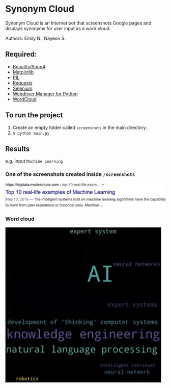 # Synonym Cloud
Synonym Cloud is an Internet bot that screenshots Google pages and displays synonyms for user input as a word cloud.

Authors: Emily N., Nayeon S.

## Required:
- [BeautifulSoup4](https://www.crummy.com/software/BeautifulSoup/bs4/doc/)
- [Matplotlib](https://matplotlib.org/3.5.0/index.html)
- [PIL](https://pillow.readthedocs.io/en/stable/)
- [Requests](https://docs.python-requests.org/en/latest/)
- [Selenium](https://selenium-python.readthedocs.io/)
- [Webdriver Manager for Python](https://github.com/SergeyPirogov/webdriver_manager)
- [WordCloud](https://amueller.github.io/word_cloud/)

## To run the project
1. Create an empty folder called `screenshots` in the main directory.
2. `$ python main.py`

## Results
e.g. Input `Machine Learning`
### One of the screenshots created inside `/screenshots`
![Google Screenshot](/assets/google_screenshot.png)
### Word cloud
![Word Cloud](/assets/word_cloud.png)


